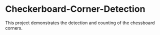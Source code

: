 # Checkerboard-Corner-Detection
This project demonstrates the detection and counting of the chessboard corners.
